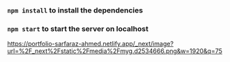 
### `npm install` to install the dependencies

### `npm start` to start the server on localhost


https://portfolio-sarfaraz-ahmed.netlify.app/_next/image?url=%2F_next%2Fstatic%2Fmedia%2Fmyg.d2534666.png&w=1920&q=75
